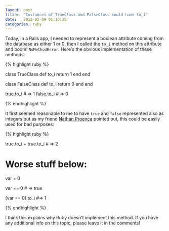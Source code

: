 ```yaml
---
layout: post
title:  "Instances of TrueClass and FalseClass could have to_i"
date:   2012-02-09 01:10:38
categories: ruby
---
```


<span class="drops">T</span>oday, in a Rails app, I needed to represent a boolean attribute coming from the database as either 1 or 0, then I called the `to_i` method on this attribute and boom! `NoMethodError`. Here's the obvious implementation of these methods:

{% highlight ruby %}

class TrueClass
  def to_i
    return 1
  end
end

class FalseClass
  def to_i
    return 0
  end
end

true.to_i # => 1
false.to_i # => 0

{% endhighlight %}

It first seemed reasonable to me to have `true` and `false` represented also as integers but as my friend [Nathan Proença] pointed out, this could be easily used for bad purposes:

{% highlight ruby %}

true.to_i + true.to_i # => 2

# Worse stuff below:

var = 0

var == 0 # => true

(var == 0).to_i #=> 1

{% endhighlight %}

I think this explains why Ruby doesn't implement this method. If you have any additional info on this topic, please leave it in the comments!

[Nathan Proença]: https://twitter.com/#!/_na2th
